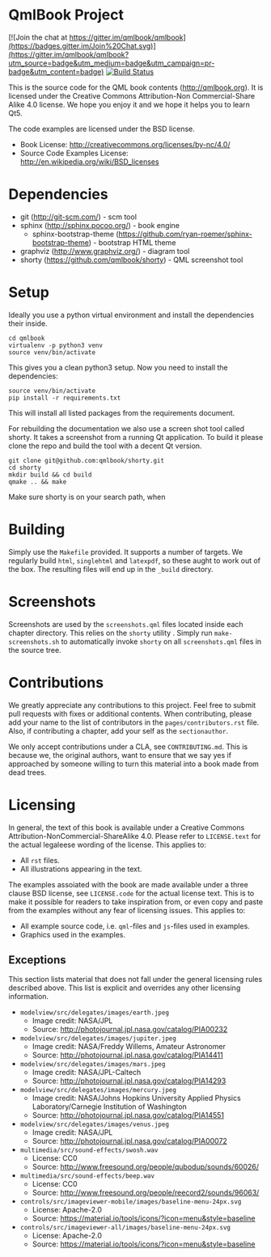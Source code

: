 QmlBook Project
====================

[![Join the chat at https://gitter.im/qmlbook/qmlbook](https://badges.gitter.im/Join%20Chat.svg)](https://gitter.im/qmlbook/qmlbook?utm_source=badge&utm_medium=badge&utm_campaign=pr-badge&utm_content=badge) [![Build Status](https://travis-ci.org/qmlbook/qmlbook.svg?branch=master)](https://travis-ci.org/qmlbook/qmlbook)

This is the source code for the QML book contents (http://qmlbook.org). It is licensed under the Creative Commons Attribution-Non Commercial-Share Alike 4.0 license. We hope you enjoy it and we hope it helps you to learn Qt5.

The code examples are licensed under the BSD license. 

* Book License: http://creativecommons.org/licenses/by-nc/4.0/
* Source Code Examples License: http://en.wikipedia.org/wiki/BSD_licenses

Dependencies
============

* git (http://git-scm.com/) - scm tool
* sphinx (http://sphinx.pocoo.org/) - book engine
    * sphinx-bootstrap-theme (https://github.com/ryan-roemer/sphinx-bootstrap-theme) - bootstrap HTML theme
* graphviz (http://www.graphviz.org/) - diagram tool
* shorty (https://github.com/qmlbook/shorty) - QML screenshot tool

Setup
=====

Ideally you use a python virtual environment and install the dependencies their inside.

    cd qmlbook
    virtualenv -p python3 venv
    source venv/bin/activate

This gives you a clean python3 setup. Now you need to install the dependencies:
    
    source venv/bin/activate
    pip install -r requirements.txt

This will install all listed packages from the requirements document.

For rebuilding the documentation we also use a screen shot tool called shorty. It takes a screenshot from a running Qt application. To build it please clone the repo and build the tool with a decent Qt version.

    git clone git@github.com:qmlbook/shorty.git
    cd shorty
    mkdir build && cd build
    qmake .. && make

Make sure shorty is on your search path, when 

Building
========

Simply use the `Makefile` provided. It supports a number of targets. We regularly build `html`, `singlehtml` and `latexpdf`, so these aught to work out of the box. The resulting files will end up in the `_build` directory.

Screenshots
===========

Screenshots are used by the `screenshots.qml` files located inside each chapter directory. This relies on the `shorty` utility . Simply run `make-screenshots.sh` to automatically invoke `shorty` on all `screenshots.qml` files in the source tree.

Contributions
=============

We greatly appreciate any contributions to this project. Feel free to submit pull requests with fixes or additional contents. When contributing, please add your name to the list of contributors in the `pages/contributors.rst` file. Also, if contributing a chapter, add your self as the `sectionauthor`.

We only accept contributions under a CLA, see `CONTRIBUTING.md`. This is because we, the original authors, want to ensure that we say yes if approached by someone willing to turn this material into a book made from dead trees.

Licensing
=========

In general, the text of this book is available under a Creative Commons 
Attribution-NonCommercial-ShareAlike 4.0. Please refer to `LICENSE.text` for
the actual legaleese wording of the license. This applies to:

* All `rst` files.
* All illustrations appearing in the text.

The examples assoiated with the book are made available under a three clause
BSD license, see `LICENSE.code` for the actual license text. This is to make it
possible for readers to take inspiration from, or even copy and paste from the
examples without any fear of licensing issues. This applies to:

* All example source code, i.e. `qml`-files and `js`-files used in examples.
* Graphics used in the examples.

Exceptions
----------

This section lists material that does not fall under the general licensing
rules described above. This list is explicit and overrides any other licensing
information.

* `modelview/src/delegates/images/earth.jpeg`
    - Image credit: NASA/JPL
    - Source: http://photojournal.jpl.nasa.gov/catalog/PIA00232
* `modelview/src/delegates/images/jupiter.jpeg`
    - Image credit: NASA/Freddy Willems, Amateur Astronomer
    - Source: http://photojournal.jpl.nasa.gov/catalog/PIA14411
* `modelview/src/delegates/images/mars.jpeg`
    - Image credit: NASA/JPL-Caltech
    - Source: http://photojournal.jpl.nasa.gov/catalog/PIA14293
* `modelview/src/delegates/images/mercury.jpeg`
    - Image credit: NASA/Johns Hopkins University Applied Physics
      Laboratory/Carnegie Institution of Washington
    - Source: http://photojournal.jpl.nasa.gov/catalog/PIA14551
* `modelview/src/delegates/images/venus.jpeg`
    - Image credit: NASA/JPL
    - Source: http://photojournal.jpl.nasa.gov/catalog/PIA00072
* `multimedia/src/sound-effects/swosh.wav`
    - License: CC0
    - Source: http://www.freesound.org/people/qubodup/sounds/60026/
* `multimedia/src/sound-effects/beep.wav`
    - License: CC0
    - Source:  http://www.freesound.org/people/reecord2/sounds/96063/
* `controls/src/imageviewer-mobile/images/baseline-menu-24px.svg`
    - License: Apache-2.0
    - Source: https://material.io/tools/icons/?icon=menu&style=baseline
* `controls/src/imageviewer-all/images/baseline-menu-24px.svg`
    - License: Apache-2.0
    - Source: https://material.io/tools/icons/?icon=menu&style=baseline
